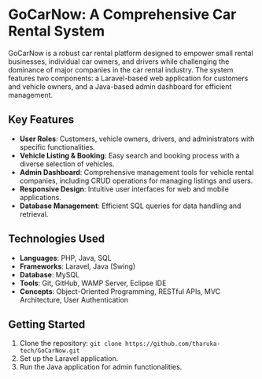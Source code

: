 # GoCarNow: A Comprehensive Car Rental System

GoCarNow is a robust car rental platform designed to empower small rental businesses, individual car owners, and drivers while challenging the dominance of major companies in the car rental industry. The system features two components: a Laravel-based web application for customers and vehicle owners, and a Java-based admin dashboard for efficient management.

## Key Features
- **User Roles**: Customers, vehicle owners, drivers, and administrators with specific functionalities.
- **Vehicle Listing & Booking**: Easy search and booking process with a diverse selection of vehicles.
- **Admin Dashboard**: Comprehensive management tools for vehicle rental companies, including CRUD operations for managing listings and users.
- **Responsive Design**: Intuitive user interfaces for web and mobile applications.
- **Database Management**: Efficient SQL queries for data handling and retrieval.

## Technologies Used
- **Languages**: PHP, Java, SQL
- **Frameworks**: Laravel, Java (Swing)
- **Database**: MySQL
- **Tools**: Git, GitHub, WAMP Server, Eclipse IDE
- **Concepts**: Object-Oriented Programming, RESTful APIs, MVC Architecture, User Authentication

## Getting Started
1. Clone the repository: `git clone https://github.com/tharuka-tech/GoCarNow.git`
2. Set up the Laravel application.
3. Run the Java application for admin functionalities.

